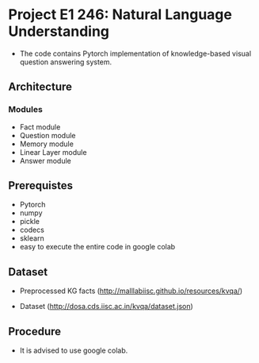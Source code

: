 # Project E1 246: Natural Language Understanding
* The code contains Pytorch implementation of knowledge-based visual question answering system.
## Architecture
### Modules
* Fact module
* Question module
* Memory module
* Linear Layer module
* Answer module
## Prerequistes
* Pytorch
* numpy
* pickle
* codecs
* sklearn
* easy to execute the entire code in google colab

## Dataset
* Preprocessed KG facts (http://malllabiisc.github.io/resources/kvqa/)

*  Dataset (http://dosa.cds.iisc.ac.in/kvqa/dataset.json)
## Procedure
* It is advised to use google colab.<br/>
